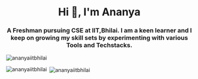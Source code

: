 <h1 align="center">Hi 👋, I'm Ananya</h1>
<h3 align="center">A Freshman pursuing CSE at IIT,Bhilai. I am a keen learner and I keep on growing my skill sets by experimenting with various Tools and Techstacks.</h3>

<p align="left"> <img src="https://komarev.com/ghpvc/?username=ananyaiitbhilai&label=Profile%20views&color=0e75b6&style=flat" alt="ananyaiitbhilai" /> </p>





<p><img align="left" src="https://github-readme-stats.vercel.app/api/top-langs?username=ananyaiitbhilai&show_icons=true&locale=en&layout=compact" alt="ananyaiitbhilai" /></p>

<p>&nbsp;<img align="center" src="https://github-readme-stats.vercel.app/api?username=ananyaiitbhilai&show_icons=true&locale=en" alt="ananyaiitbhilai" /></p>

